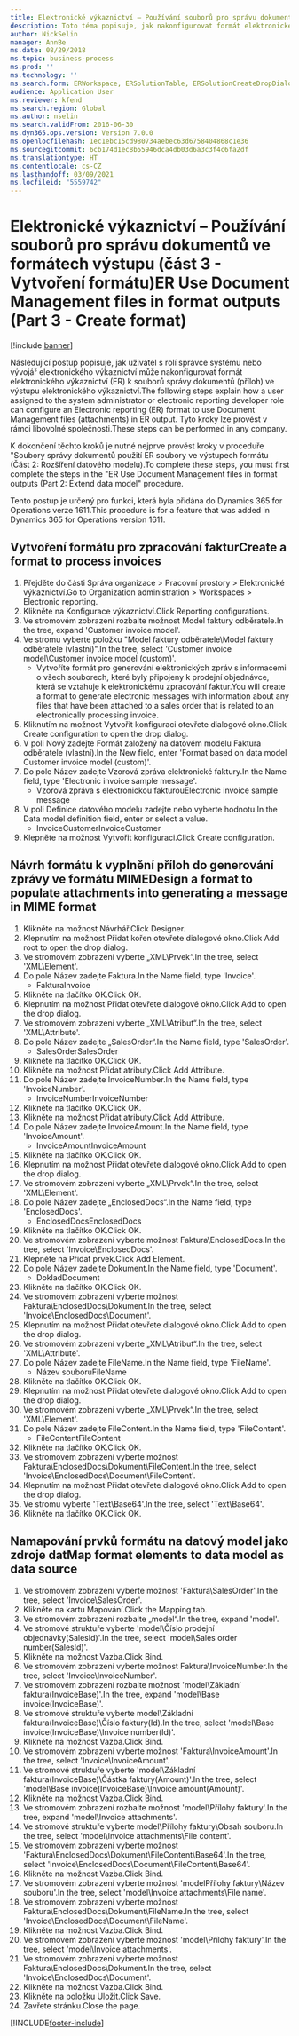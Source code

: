 ```yaml
---
title: Elektronické výkaznictví – Používání souborů pro správu dokumentů ve formátech výstupu (část 3 - Vytvoření formátu)
description: Toto téma popisuje, jak nakonfigurovat formát elektronického výkaznictví na použití souborů správy dokumentů ve výstupu ER. (část 3)
author: NickSelin
manager: AnnBe
ms.date: 08/29/2018
ms.topic: business-process
ms.prod: ''
ms.technology: ''
ms.search.form: ERWorkspace, ERSolutionTable, ERSolutionCreateDropDialog, EROperationDesigner, ERComponentTypeDropDialog
audience: Application User
ms.reviewer: kfend
ms.search.region: Global
ms.author: nselin
ms.search.validFrom: 2016-06-30
ms.dyn365.ops.version: Version 7.0.0
ms.openlocfilehash: 1ec1ebc15cd980734aebec63d6758404868c1e36
ms.sourcegitcommit: 6cb174d1ec8b55946dca4db03d6a3c3f4c6fa2df
ms.translationtype: HT
ms.contentlocale: cs-CZ
ms.lasthandoff: 03/09/2021
ms.locfileid: "5559742"
---
```

# <a name="er-use-document-management-files-in-format-outputs-part-3---create-format"></a><span data-ttu-id="84fa7-104">Elektronické výkaznictví – Používání souborů pro správu dokumentů ve formátech výstupu (část 3 - Vytvoření formátu)</span><span class="sxs-lookup"><span data-stu-id="84fa7-104">ER Use Document Management files in format outputs (Part 3 - Create format)</span></span>

[!include [banner](../../includes/banner.md)]

<span data-ttu-id="84fa7-105">Následující postup popisuje, jak uživatel s rolí správce systému nebo vývojář elektronického výkaznictví může nakonfigurovat formát elektronického výkaznictví (ER) k souborů správy dokumentů (příloh) ve výstupu elektronického výkaznictví.</span><span class="sxs-lookup"><span data-stu-id="84fa7-105">The following steps explain how a user assigned to the system administrator or electronic reporting developer role can configure an Electronic reporting (ER) format to use Document Management files (attachments) in ER output.</span></span> <span data-ttu-id="84fa7-106">Tyto kroky lze provést v rámci libovolné společnosti.</span><span class="sxs-lookup"><span data-stu-id="84fa7-106">These steps can be performed in any company.</span></span>

<span data-ttu-id="84fa7-107">K dokončení těchto kroků je nutné nejprve provést kroky v proceduře "Soubory správy dokumentů použití ER soubory ve výstupech formátu (Část 2: Rozšíření datového modelu).</span><span class="sxs-lookup"><span data-stu-id="84fa7-107">To complete these steps, you must first complete the steps in the "ER Use Document Management files in format outputs (Part 2: Extend data model" procedure.</span></span>

<span data-ttu-id="84fa7-108">Tento postup je určený pro funkci, která byla přidána do Dynamics 365 for Operations verze 1611.</span><span class="sxs-lookup"><span data-stu-id="84fa7-108">This procedure is for a feature that was added in Dynamics 365 for Operations version 1611.</span></span>


## <a name="create-a-format-to-process-invoices"></a><span data-ttu-id="84fa7-109">Vytvoření formátu pro zpracování faktur</span><span class="sxs-lookup"><span data-stu-id="84fa7-109">Create a format to process invoices</span></span>
1. <span data-ttu-id="84fa7-110">Přejděte do části Správa organizace > Pracovní prostory > Elektronické výkaznictví.</span><span class="sxs-lookup"><span data-stu-id="84fa7-110">Go to Organization administration > Workspaces > Electronic reporting.</span></span>
2. <span data-ttu-id="84fa7-111">Klikněte na Konfigurace výkaznictví.</span><span class="sxs-lookup"><span data-stu-id="84fa7-111">Click Reporting configurations.</span></span>
3. <span data-ttu-id="84fa7-112">Ve stromovém zobrazení rozbalte možnost Model faktury odběratele.</span><span class="sxs-lookup"><span data-stu-id="84fa7-112">In the tree, expand 'Customer invoice model'.</span></span>
4. <span data-ttu-id="84fa7-113">Ve stromu vyberte položku "Model faktury odběratele\Model faktury odběratele (vlastní)".</span><span class="sxs-lookup"><span data-stu-id="84fa7-113">In the tree, select 'Customer invoice model\Customer invoice model (custom)'.</span></span>
    * <span data-ttu-id="84fa7-114">Vytvoříte formát pro generování elektronických zpráv s informacemi o všech souborech, které byly připojeny k prodejní objednávce, která se vztahuje k elektronickému zpracování faktur.</span><span class="sxs-lookup"><span data-stu-id="84fa7-114">You will create a format to generate electronic messages with information about any files that have been attached to a sales order that is related to an electronically processing invoice.</span></span>  
5. <span data-ttu-id="84fa7-115">Kliknutím na možnost Vytvořit konfiguraci otevřete dialogové okno.</span><span class="sxs-lookup"><span data-stu-id="84fa7-115">Click Create configuration to open the drop dialog.</span></span>
6. <span data-ttu-id="84fa7-116">V poli Nový zadejte Formát založený na datovém modelu Faktura odběratele (vlastní).</span><span class="sxs-lookup"><span data-stu-id="84fa7-116">In the New field, enter 'Format based on data model Customer invoice model (custom)'.</span></span>
7. <span data-ttu-id="84fa7-117">Do pole Název zadejte Vzorová zpráva elektronické faktury.</span><span class="sxs-lookup"><span data-stu-id="84fa7-117">In the Name field, type 'Electronic invoice sample message'.</span></span>
    * <span data-ttu-id="84fa7-118">Vzorová zpráva s elektronickou fakturou</span><span class="sxs-lookup"><span data-stu-id="84fa7-118">Electronic invoice sample message</span></span>  
8. <span data-ttu-id="84fa7-119">V poli Definice datového modelu zadejte nebo vyberte hodnotu.</span><span class="sxs-lookup"><span data-stu-id="84fa7-119">In the Data model definition field, enter or select a value.</span></span>
    * <span data-ttu-id="84fa7-120">InvoiceCustomer</span><span class="sxs-lookup"><span data-stu-id="84fa7-120">InvoiceCustomer</span></span>  
9. <span data-ttu-id="84fa7-121">Klepněte na možnost Vytvořit konfiguraci.</span><span class="sxs-lookup"><span data-stu-id="84fa7-121">Click Create configuration.</span></span>

## <a name="design-a-format-to-populate-attachments-into-generating-a-message-in-mime-format"></a><span data-ttu-id="84fa7-122">Návrh formátu k vyplnění příloh do generování zprávy ve formátu MIME</span><span class="sxs-lookup"><span data-stu-id="84fa7-122">Design a format to populate attachments into generating a message in MIME format</span></span>
1. <span data-ttu-id="84fa7-123">Klikněte na možnost Návrhář.</span><span class="sxs-lookup"><span data-stu-id="84fa7-123">Click Designer.</span></span>
2. <span data-ttu-id="84fa7-124">Klepnutím na možnost Přidat kořen otevřete dialogové okno.</span><span class="sxs-lookup"><span data-stu-id="84fa7-124">Click Add root to open the drop dialog.</span></span>
3. <span data-ttu-id="84fa7-125">Ve stromovém zobrazení vyberte „XML\Prvek“.</span><span class="sxs-lookup"><span data-stu-id="84fa7-125">In the tree, select 'XML\Element'.</span></span>
4. <span data-ttu-id="84fa7-126">Do pole Název zadejte Faktura.</span><span class="sxs-lookup"><span data-stu-id="84fa7-126">In the Name field, type 'Invoice'.</span></span>
    * <span data-ttu-id="84fa7-127">Faktura</span><span class="sxs-lookup"><span data-stu-id="84fa7-127">Invoice</span></span>  
5. <span data-ttu-id="84fa7-128">Klikněte na tlačítko OK.</span><span class="sxs-lookup"><span data-stu-id="84fa7-128">Click OK.</span></span>
6. <span data-ttu-id="84fa7-129">Klepnutím na možnost Přidat otevřete dialogové okno.</span><span class="sxs-lookup"><span data-stu-id="84fa7-129">Click Add to open the drop dialog.</span></span>
7. <span data-ttu-id="84fa7-130">Ve stromovém zobrazení vyberte „XML\Atribut“.</span><span class="sxs-lookup"><span data-stu-id="84fa7-130">In the tree, select 'XML\Attribute'.</span></span>
8. <span data-ttu-id="84fa7-131">Do pole Název zadejte „SalesOrder“.</span><span class="sxs-lookup"><span data-stu-id="84fa7-131">In the Name field, type 'SalesOrder'.</span></span>
    * <span data-ttu-id="84fa7-132">SalesOrder</span><span class="sxs-lookup"><span data-stu-id="84fa7-132">SalesOrder</span></span>  
9. <span data-ttu-id="84fa7-133">Klikněte na tlačítko OK.</span><span class="sxs-lookup"><span data-stu-id="84fa7-133">Click OK.</span></span>
10. <span data-ttu-id="84fa7-134">Klikněte na možnost Přidat atributy.</span><span class="sxs-lookup"><span data-stu-id="84fa7-134">Click Add Attribute.</span></span>
11. <span data-ttu-id="84fa7-135">Do pole Název zadejte InvoiceNumber.</span><span class="sxs-lookup"><span data-stu-id="84fa7-135">In the Name field, type 'InvoiceNumber'.</span></span>
    * <span data-ttu-id="84fa7-136">InvoiceNumber</span><span class="sxs-lookup"><span data-stu-id="84fa7-136">InvoiceNumber</span></span>  
12. <span data-ttu-id="84fa7-137">Klikněte na tlačítko OK.</span><span class="sxs-lookup"><span data-stu-id="84fa7-137">Click OK.</span></span>
13. <span data-ttu-id="84fa7-138">Klikněte na možnost Přidat atributy.</span><span class="sxs-lookup"><span data-stu-id="84fa7-138">Click Add Attribute.</span></span>
14. <span data-ttu-id="84fa7-139">Do pole Název zadejte InvoiceAmount.</span><span class="sxs-lookup"><span data-stu-id="84fa7-139">In the Name field, type 'InvoiceAmount'.</span></span>
    * <span data-ttu-id="84fa7-140">InvoiceAmount</span><span class="sxs-lookup"><span data-stu-id="84fa7-140">InvoiceAmount</span></span>  
15. <span data-ttu-id="84fa7-141">Klikněte na tlačítko OK.</span><span class="sxs-lookup"><span data-stu-id="84fa7-141">Click OK.</span></span>
16. <span data-ttu-id="84fa7-142">Klepnutím na možnost Přidat otevřete dialogové okno.</span><span class="sxs-lookup"><span data-stu-id="84fa7-142">Click Add to open the drop dialog.</span></span>
17. <span data-ttu-id="84fa7-143">Ve stromovém zobrazení vyberte „XML\Prvek“.</span><span class="sxs-lookup"><span data-stu-id="84fa7-143">In the tree, select 'XML\Element'.</span></span>
18. <span data-ttu-id="84fa7-144">Do pole Název zadejte „EnclosedDocs“.</span><span class="sxs-lookup"><span data-stu-id="84fa7-144">In the Name field, type 'EnclosedDocs'.</span></span>
    * <span data-ttu-id="84fa7-145">EnclosedDocs</span><span class="sxs-lookup"><span data-stu-id="84fa7-145">EnclosedDocs</span></span>  
19. <span data-ttu-id="84fa7-146">Klikněte na tlačítko OK.</span><span class="sxs-lookup"><span data-stu-id="84fa7-146">Click OK.</span></span>
20. <span data-ttu-id="84fa7-147">Ve stromovém zobrazení vyberte možnost Faktura\EnclosedDocs.</span><span class="sxs-lookup"><span data-stu-id="84fa7-147">In the tree, select 'Invoice\EnclosedDocs'.</span></span>
21. <span data-ttu-id="84fa7-148">Klepněte na Přidat prvek.</span><span class="sxs-lookup"><span data-stu-id="84fa7-148">Click Add Element.</span></span>
22. <span data-ttu-id="84fa7-149">Do pole Název zadejte Dokument.</span><span class="sxs-lookup"><span data-stu-id="84fa7-149">In the Name field, type 'Document'.</span></span>
    * <span data-ttu-id="84fa7-150">Doklad</span><span class="sxs-lookup"><span data-stu-id="84fa7-150">Document</span></span>  
23. <span data-ttu-id="84fa7-151">Klikněte na tlačítko OK.</span><span class="sxs-lookup"><span data-stu-id="84fa7-151">Click OK.</span></span>
24. <span data-ttu-id="84fa7-152">Ve stromovém zobrazení vyberte možnost Faktura\EnclosedDocs\Dokument.</span><span class="sxs-lookup"><span data-stu-id="84fa7-152">In the tree, select 'Invoice\EnclosedDocs\Document'.</span></span>
25. <span data-ttu-id="84fa7-153">Klepnutím na možnost Přidat otevřete dialogové okno.</span><span class="sxs-lookup"><span data-stu-id="84fa7-153">Click Add to open the drop dialog.</span></span>
26. <span data-ttu-id="84fa7-154">Ve stromovém zobrazení vyberte „XML\Atribut“.</span><span class="sxs-lookup"><span data-stu-id="84fa7-154">In the tree, select 'XML\Attribute'.</span></span>
27. <span data-ttu-id="84fa7-155">Do pole Název zadejte FileName.</span><span class="sxs-lookup"><span data-stu-id="84fa7-155">In the Name field, type 'FileName'.</span></span>
    * <span data-ttu-id="84fa7-156">Název souboru</span><span class="sxs-lookup"><span data-stu-id="84fa7-156">FileName</span></span>  
28. <span data-ttu-id="84fa7-157">Klikněte na tlačítko OK.</span><span class="sxs-lookup"><span data-stu-id="84fa7-157">Click OK.</span></span>
29. <span data-ttu-id="84fa7-158">Klepnutím na možnost Přidat otevřete dialogové okno.</span><span class="sxs-lookup"><span data-stu-id="84fa7-158">Click Add to open the drop dialog.</span></span>
30. <span data-ttu-id="84fa7-159">Ve stromovém zobrazení vyberte „XML\Prvek“.</span><span class="sxs-lookup"><span data-stu-id="84fa7-159">In the tree, select 'XML\Element'.</span></span>
31. <span data-ttu-id="84fa7-160">Do pole Název zadejte FileContent.</span><span class="sxs-lookup"><span data-stu-id="84fa7-160">In the Name field, type 'FileContent'.</span></span>
    * <span data-ttu-id="84fa7-161">FileContent</span><span class="sxs-lookup"><span data-stu-id="84fa7-161">FileContent</span></span>  
32. <span data-ttu-id="84fa7-162">Klikněte na tlačítko OK.</span><span class="sxs-lookup"><span data-stu-id="84fa7-162">Click OK.</span></span>
33. <span data-ttu-id="84fa7-163">Ve stromovém zobrazení vyberte možnost Faktura\EnclosedDocs\Dokument\FileContent.</span><span class="sxs-lookup"><span data-stu-id="84fa7-163">In the tree, select 'Invoice\EnclosedDocs\Document\FileContent'.</span></span>
34. <span data-ttu-id="84fa7-164">Klepnutím na možnost Přidat otevřete dialogové okno.</span><span class="sxs-lookup"><span data-stu-id="84fa7-164">Click Add to open the drop dialog.</span></span>
35. <span data-ttu-id="84fa7-165">Ve stromu vyberte 'Text\Base64'.</span><span class="sxs-lookup"><span data-stu-id="84fa7-165">In the tree, select 'Text\Base64'.</span></span>
36. <span data-ttu-id="84fa7-166">Klikněte na tlačítko OK.</span><span class="sxs-lookup"><span data-stu-id="84fa7-166">Click OK.</span></span>

## <a name="map-format-elements-to-data-model-as-data-source"></a><span data-ttu-id="84fa7-167">Namapování prvků formátu na datový model jako zdroje dat</span><span class="sxs-lookup"><span data-stu-id="84fa7-167">Map format elements to data model as data source</span></span>
1. <span data-ttu-id="84fa7-168">Ve stromovém zobrazení vyberte možnost 'Faktura\SalesOrder'.</span><span class="sxs-lookup"><span data-stu-id="84fa7-168">In the tree, select 'Invoice\SalesOrder'.</span></span>
2. <span data-ttu-id="84fa7-169">Klikněte na kartu Mapování.</span><span class="sxs-lookup"><span data-stu-id="84fa7-169">Click the Mapping tab.</span></span>
3. <span data-ttu-id="84fa7-170">Ve stromovém zobrazení rozbalte „model“.</span><span class="sxs-lookup"><span data-stu-id="84fa7-170">In the tree, expand 'model'.</span></span>
4. <span data-ttu-id="84fa7-171">Ve stromové struktuře vyberte 'model\Číslo prodejní objednávky(SalesId)'.</span><span class="sxs-lookup"><span data-stu-id="84fa7-171">In the tree, select 'model\Sales order number(SalesId)'.</span></span>
5. <span data-ttu-id="84fa7-172">Klikněte na možnost Vazba.</span><span class="sxs-lookup"><span data-stu-id="84fa7-172">Click Bind.</span></span>
6. <span data-ttu-id="84fa7-173">Ve stromovém zobrazení vyberte možnost Faktura\InvoiceNumber.</span><span class="sxs-lookup"><span data-stu-id="84fa7-173">In the tree, select 'Invoice\InvoiceNumber'.</span></span>
7. <span data-ttu-id="84fa7-174">Ve stromovém zobrazení rozbalte možnost 'model\Základní faktura(InvoiceBase)'.</span><span class="sxs-lookup"><span data-stu-id="84fa7-174">In the tree, expand 'model\Base invoice(InvoiceBase)'.</span></span>
8. <span data-ttu-id="84fa7-175">Ve stromové struktuře vyberte model\Základní faktura(InvoiceBase)\Číslo faktury(Id).</span><span class="sxs-lookup"><span data-stu-id="84fa7-175">In the tree, select 'model\Base invoice(InvoiceBase)\Invoice number(Id)'.</span></span>
9. <span data-ttu-id="84fa7-176">Klikněte na možnost Vazba.</span><span class="sxs-lookup"><span data-stu-id="84fa7-176">Click Bind.</span></span>
10. <span data-ttu-id="84fa7-177">Ve stromovém zobrazení vyberte možnost 'Faktura\InvoiceAmount'.</span><span class="sxs-lookup"><span data-stu-id="84fa7-177">In the tree, select 'Invoice\InvoiceAmount'.</span></span>
11. <span data-ttu-id="84fa7-178">Ve stromové struktuře vyberte 'model\Základní faktura(InvoiceBase)\Částka faktury(Amount)'.</span><span class="sxs-lookup"><span data-stu-id="84fa7-178">In the tree, select 'model\Base invoice(InvoiceBase)\Invoice amount(Amount)'.</span></span>
12. <span data-ttu-id="84fa7-179">Klikněte na možnost Vazba.</span><span class="sxs-lookup"><span data-stu-id="84fa7-179">Click Bind.</span></span>
13. <span data-ttu-id="84fa7-180">Ve stromovém zobrazení rozbalte možnost 'model\Přílohy faktury'.</span><span class="sxs-lookup"><span data-stu-id="84fa7-180">In the tree, expand 'model\Invoice attachments'.</span></span>
14. <span data-ttu-id="84fa7-181">Ve stromové struktuře vyberte model\Přílohy faktury\Obsah souboru.</span><span class="sxs-lookup"><span data-stu-id="84fa7-181">In the tree, select 'model\Invoice attachments\File content'.</span></span>
15. <span data-ttu-id="84fa7-182">Ve stromovém zobrazení vyberte možnost 'Faktura\EnclosedDocs\Dokument\FileContent\Base64'.</span><span class="sxs-lookup"><span data-stu-id="84fa7-182">In the tree, select 'Invoice\EnclosedDocs\Document\FileContent\Base64'.</span></span>
16. <span data-ttu-id="84fa7-183">Klikněte na možnost Vazba.</span><span class="sxs-lookup"><span data-stu-id="84fa7-183">Click Bind.</span></span>
17. <span data-ttu-id="84fa7-184">Ve stromovém zobrazení vyberte možnost 'modelPřílohy faktury\Název souboru'.</span><span class="sxs-lookup"><span data-stu-id="84fa7-184">In the tree, select 'model\Invoice attachments\File name'.</span></span>
18. <span data-ttu-id="84fa7-185">Ve stromovém zobrazení vyberte možnost Faktura\EnclosedDocs\Dokument\FileName.</span><span class="sxs-lookup"><span data-stu-id="84fa7-185">In the tree, select 'Invoice\EnclosedDocs\Document\FileName'.</span></span>
19. <span data-ttu-id="84fa7-186">Klikněte na možnost Vazba.</span><span class="sxs-lookup"><span data-stu-id="84fa7-186">Click Bind.</span></span>
20. <span data-ttu-id="84fa7-187">Ve stromovém zobrazení vyberte možnost 'model\Přílohy faktury'.</span><span class="sxs-lookup"><span data-stu-id="84fa7-187">In the tree, select 'model\Invoice attachments'.</span></span>
21. <span data-ttu-id="84fa7-188">Ve stromovém zobrazení vyberte možnost Faktura\EnclosedDocs\Dokument.</span><span class="sxs-lookup"><span data-stu-id="84fa7-188">In the tree, select 'Invoice\EnclosedDocs\Document'.</span></span>
22. <span data-ttu-id="84fa7-189">Klikněte na možnost Vazba.</span><span class="sxs-lookup"><span data-stu-id="84fa7-189">Click Bind.</span></span>
23. <span data-ttu-id="84fa7-190">Klikněte na položku Uložit.</span><span class="sxs-lookup"><span data-stu-id="84fa7-190">Click Save.</span></span>
24. <span data-ttu-id="84fa7-191">Zavřete stránku.</span><span class="sxs-lookup"><span data-stu-id="84fa7-191">Close the page.</span></span>



[!INCLUDE[footer-include](../../../../includes/footer-banner.md)]
